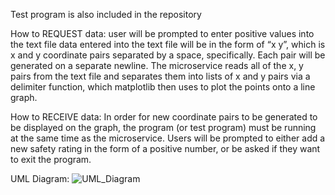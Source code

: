 Test program is also included in the repository

How to REQUEST data:
  user will be prompted to enter positive values into the text file
  data entered into the text file will be in the form of “x y”, which is x and y coordinate pairs separated by a space, specifically. Each pair will be generated on a separate newline.
  The microservice reads all of the x, y pairs from the text file and separates them into lists of x and y pairs via a delimiter function, which matplotlib then uses to plot the points onto a line graph.

How to RECEIVE data:
  In order for new coordinate pairs to be generated to be displayed on the graph, the program (or test program) must be running at the same time as the microservice. 
  Users will be prompted to either add a new safety rating in the form of a positive number, or be asked if they want to exit the program.

UML Diagram:
![UML_Diagram](https://github.com/PearApples/Microservice/assets/85377002/48aa7be7-37a0-4c15-9ed8-f0e00b47cc2a)

